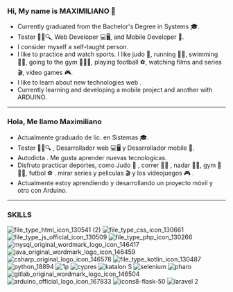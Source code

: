 ### Hi, My name is MAXIMILIANO 👋
- Currently graduated from the Bachelor's Degree in Systems 🎓.
- Tester 🕵️‍♂️🔍, Web Developer 💻🖥️, and Mobile Developer 📱.
- I consider myself a self-taught person.
- I like to practice and watch sports. I like judo 🥋, running 🏃‍♂️, swimming 🏊‍♂️, going to the gym 💪🏋️‍♂️, playing football ⚽️, watching films and series 🎬, video games 🎮.
- I like to learn about new technologies web .
- Currently learning and developing a mobile project and another with ARDUINO.
_____________________________________________________________________________________________________________________________________________
### Hola, Me llamo Maximiliano
- Actualmente graduado de lic. en Sistemas 🎓.
- Tester 🕵️‍♂️🔍 , Desarrollador web 💻🖥️  y  Desarrollador mobile 📱.
- Autodicta . Me gusta aprender nuevas tecnologicas. 
- Disfruto practicar deportes, como  Judo 🥋 , correr 🏃‍♂️ , nadar 🏊‍♂️, gym 💪🏋️‍♂️, futbol ⚽️ . mirar series y peliculas 🎬 y los videojuegos 🎮 .
- Actualmente estoy aprendiendo y desarrollando un proyecto móvil y otro con Arduino.

_____________________________________________________________________________________________________________________________________________
### SKILLS

![file_type_html_icon_130541 (2)](https://user-images.githubusercontent.com/17895688/114609269-fe35a500-9c74-11eb-82fc-9e66104de4b7.png) <!--,--> ![file_type_css_icon_130661](https://user-images.githubusercontent.com/17895688/114609401-258c7200-9c75-11eb-84b8-99353ca28ccd.png)<!--,-->![file_type_js_official_icon_130509](https://user-images.githubusercontent.com/17895688/114609514-45bc3100-9c75-11eb-8920-ddbbced65943.png) <!--,-->  ![file_type_php_icon_130266](https://user-images.githubusercontent.com/17895688/114612252-46a29200-9c78-11eb-862f-1f55b8838f0d.png)  <!--,-->![mysql_original_wordmark_logo_icon_146417](https://user-images.githubusercontent.com/17895688/114612718-d9dbc780-9c78-11eb-8841-75e1fb888899.png) <!--,--> ![java_original_wordmark_logo_icon_146459](https://user-images.githubusercontent.com/17895688/114612586-b31d9100-9c78-11eb-9ad5-9f8d0c8a5f10.png)  <!--,--> ![csharp_original_logo_icon_146578](https://user-images.githubusercontent.com/17895688/114612834-fd9f0d80-9c78-11eb-9562-44df7235a1d3.png) <!--,-->![file_type_kotlin_icon_130487](https://user-images.githubusercontent.com/17895688/114613354-96358d80-9c79-11eb-9f3c-a758644e5ed7.png)<!--,--> ![python_18894](https://user-images.githubusercontent.com/17895688/114613397-a9485d80-9c79-11eb-8751-618592fcfc50.png) <!--,--> ![1p](https://user-images.githubusercontent.com/17895688/114619508-0562b000-9c81-11eb-9aee-d9ae17d2c8ba.png) <!--,--> ![cypres](https://user-images.githubusercontent.com/17895688/114619511-0693dd00-9c81-11eb-9b89-3a429038e420.png) <!--,--> ![katalon S](https://user-images.githubusercontent.com/17895688/114619512-0693dd00-9c81-11eb-9ea4-01f1b4266db1.png) <!--,--> ![selenium](https://user-images.githubusercontent.com/17895688/114619514-072c7380-9c81-11eb-81e8-370f68e69c0c.png) <!--,--> ![pharo](https://user-images.githubusercontent.com/17895688/114622879-ee25c180-9c84-11eb-866b-050878abe3f4.png) <!--,-->  ![gitlab_original_wordmark_logo_icon_146504](https://user-images.githubusercontent.com/17895688/114634771-a8bfbf00-9c99-11eb-843a-7e87384c13f8.png) <!--,--> ![arduino_official_logo_icon_167833](https://user-images.githubusercontent.com/17895688/120084431-6e25b080-c0a6-11eb-8210-19530b9592b5.png)<!--,--> ![icons8-flask-50](https://github.com/maximilianofni/maximilianofni/assets/17895688/af16647f-2cbc-4c07-a52e-93e38da38cf9)<!--,--> ![laravel 2](https://github.com/maximilianofni/maximilianofni/assets/17895688/186f28f2-fc1c-4eab-ab1d-0c1dfbb49a8e)









<!--
**maximilianofni/maximilianofni** is a ✨ _special_ ✨ repository because its `README.md` (this file) appears on your GitHub profile.

Here are some ideas to get you started:

- 🔭 I’m currently working on ...
- 🌱 I’m currently learning ...
- 👯 I’m looking to collaborate on ...
- 🤔 I’m looking for help with ...
- 💬 Ask me about ...
- 📫 How to reach me: ...
- 😄 Pronouns: ...
- ⚡ Fun fact: ...
-->

